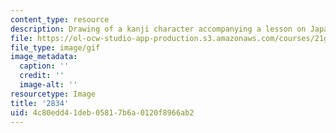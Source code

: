 ```yaml
---
content_type: resource
description: Drawing of a kanji character accompanying a lesson on Japanese.
file: https://ol-ocw-studio-app-production.s3.amazonaws.com/courses/21g-504-japanese-iv-spring-2009/4c80edd41deb05817b6a0120f8966ab2_2834.gif
file_type: image/gif
image_metadata:
  caption: ''
  credit: ''
  image-alt: ''
resourcetype: Image
title: '2834'
uid: 4c80edd4-1deb-0581-7b6a-0120f8966ab2
---
```

